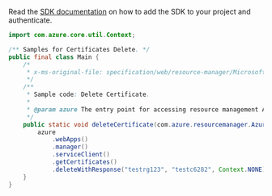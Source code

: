 Read the [SDK documentation](https://github.com/Azure/azure-sdk-for-java/blob/azure-resourcemanager_2.15.0/sdk/resourcemanager/azure-resourcemanager/README.md) on how to add the SDK to your project and authenticate.

```java
import com.azure.core.util.Context;

/** Samples for Certificates Delete. */
public final class Main {
    /*
     * x-ms-original-file: specification/web/resource-manager/Microsoft.Web/stable/2021-03-01/examples/DeleteCertificate.json
     */
    /**
     * Sample code: Delete Certificate.
     *
     * @param azure The entry point for accessing resource management APIs in Azure.
     */
    public static void deleteCertificate(com.azure.resourcemanager.AzureResourceManager azure) {
        azure
            .webApps()
            .manager()
            .serviceClient()
            .getCertificates()
            .deleteWithResponse("testrg123", "testc6282", Context.NONE);
    }
}
```

